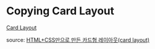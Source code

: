 Copying Card Layout
=====================
[Card Layout](https://e3d1cf01-fff2-4e30-aa72-9ed35d893d72.id.repl.co/)

source: [HTML+CSS만으로 만든 카드형 레이아웃(card layout)](https://endorphin0710.tistory.com/70?category=756934)

